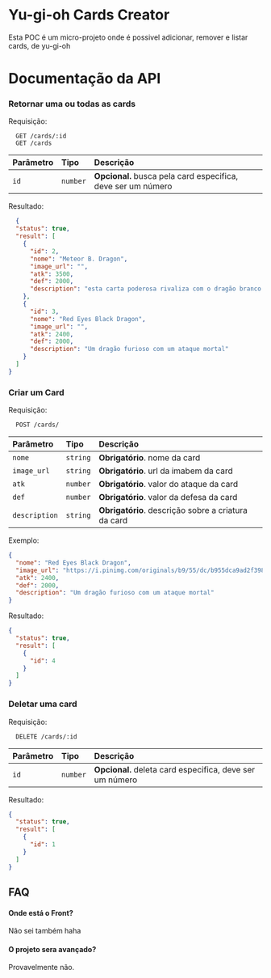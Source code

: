 
# Yu-gi-oh Cards Creator

Esta POC é um micro-projeto onde é possivel 
adicionar, remover e listar cards, de yu-gi-oh 



# Documentação da API

### Retornar uma ou todas as cards
Requisição:
```http
  GET /cards/:id
  GET /cards 
```

| Parâmetro   | Tipo       | Descrição                           |
| :---------- | :--------- | :---------------------------------- |
| `id`        | `number`   | **Opcional.** busca pela card especifica, deve ser um número |

Resultado:
```json
  {
  "status": true,
  "result": [
    {
      "id": 2,
      "nome": "Meteor B. Dragon",
      "image_url": "",
      "atk": 3500,
      "def": 2000,
      "description": "esta carta poderosa rivaliza com o dragão branco de olhos azuis"
    },
    {
      "id": 3,
      "nome": "Red Eyes Black Dragon",
      "image_url": "",
      "atk": 2400,
      "def": 2000,
      "description": "Um dragão furioso com um ataque mortal"
    }
  ]
}
```

### Criar um Card
Requisição:
```http
  POST /cards/
```

| Parâmetro   | Tipo       | Descrição                                   |
| :---------- | :--------- | :------------------------------------------ |
| `nome`      | `string`   | **Obrigatório**. nome da card |
| `image_url` | `string`   | **Obrigatório**. url da imabem da card |
| `atk`       | `number`   | **Obrigatório**. valor do ataque da card |
| `def`       | `number`   | **Obrigatório**. valor da defesa da card |
|`description`| `string`   | **Obrigatório**. descrição sobre a criatura da card |

Exemplo:
```json
{
  "nome": "Red Eyes Black Dragon",
  "image_url": "https://i.pinimg.com/originals/b9/55/dc/b955dca9ad2f3984975069e896184e12.jpg",
  "atk": 2400,
  "def": 2000,
  "description": "Um dragão furioso com um ataque mortal"
}
```
Resultado:

```json
{
  "status": true,
  "result": [
    {
      "id": 4
    }
  ]
}
```

### Deletar uma card
Requisição:
```http
  DELETE /cards/:id
```

| Parâmetro   | Tipo       | Descrição                           |
| :---------- | :--------- | :---------------------------------- |
| `id`        | `number`   | **Opcional.** deleta card especifica, deve ser um número |

Resultado:
```json
{
  "status": true,
  "result": [
    {
      "id": 1
    }
  ]
}
```
## FAQ

#### Onde está o Front?

Não sei também haha

#### O projeto sera avançado?

Provavelmente não.

